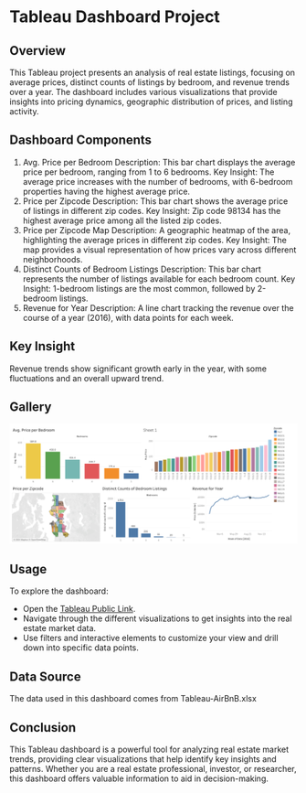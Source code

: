 # Tableau Dashboard Project
## Overview
This Tableau project presents an analysis of real estate listings, focusing on average prices, distinct counts of listings by bedroom, and revenue trends over a year. The dashboard includes various visualizations that provide insights into pricing dynamics, geographic distribution of prices, and listing activity.

## Dashboard Components
  1. Avg. Price per Bedroom
Description: This bar chart displays the average price per bedroom, ranging from 1 to 6 bedrooms.
Key Insight: The average price increases with the number of bedrooms, with 6-bedroom properties having the highest average price.
  2. Price per Zipcode
Description: This bar chart shows the average price of listings in different zip codes.
Key Insight: Zip code 98134 has the highest average price among all the listed zip codes.
  3. Price per Zipcode Map
Description: A geographic heatmap of the area, highlighting the average prices in different zip codes.
Key Insight: The map provides a visual representation of how prices vary across different neighborhoods.
  4. Distinct Counts of Bedroom Listings
Description: This bar chart represents the number of listings available for each bedroom count.
Key Insight: 1-bedroom listings are the most common, followed by 2-bedroom listings.
  5. Revenue for Year
Description: A line chart tracking the revenue over the course of a year (2016), with data points for each week.
## Key Insight
Revenue trends show significant growth early in the year, with some fluctuations and an overall upward trend.

## Gallery
![screenshot](Dashboard.png)

## Usage
To explore the dashboard:
  * Open the [Tableau Public Link](https://public.tableau.com/views/Book1_17198266178480/Dashboard1?:language=en-US&publish=yes&:sid=&:display_count=n&:origin=viz_share_link).
  * Navigate through the different visualizations to get insights into the real estate market data.
  * Use filters and interactive elements to customize your view and drill down into specific data points.
## Data Source
The data used in this dashboard comes from Tableau-AirBnB.xlsx
## Conclusion
This Tableau dashboard is a powerful tool for analyzing real estate market trends, providing clear visualizations that help identify key insights and patterns. Whether you are a real estate professional, investor, or researcher, this dashboard offers valuable information to aid in decision-making.
